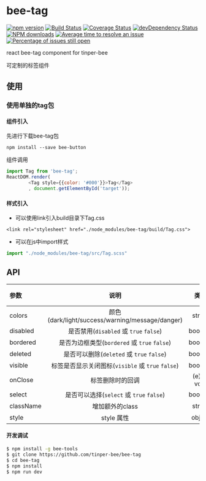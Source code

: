 # bee-tag

[![npm version](https://img.shields.io/npm/v/bee-tag.svg)](https://www.npmjs.com/package/bee-tag)
[![Build Status](https://img.shields.io/travis/tinper-bee/bee-tag/master.svg)](https://travis-ci.org/tinper-bee/bee-tag)
[![Coverage Status](https://coveralls.io/repos/github/tinper-bee/bee-tag/badge.svg?branch=master)](https://coveralls.io/github/tinper-bee/bee-tag?branch=master)
[![devDependency Status](https://img.shields.io/david/dev/tinper-bee/bee-tag.svg)](https://david-dm.org/tinper-bee/bee-tag#info=devDependencies)
[![NPM downloads](http://img.shields.io/npm/dm/bee-tag.svg?style=flat)](https://npmjs.org/package/bee-tag)
[![Average time to resolve an issue](http://isitmaintained.com/badge/resolution/tinper-bee/bee-tag.svg)](http://isitmaintained.com/project/tinper-bee/bee-tag "Average time to resolve an issue")
[![Percentage of issues still open](http://isitmaintained.com/badge/open/tinper-bee/bee-tag.svg)](http://isitmaintained.com/project/tinper-bee/bee-tag "Percentage of issues still open")


react bee-tag component for tinper-bee

可定制的标签组件

## 使用

### 使用单独的tag包
#### 组件引入
先进行下载bee-tag包
```
npm install --save bee-button
```
组件调用
```js
import Tag from 'bee-tag';
ReactDOM.render(
        <Tag style={{color: '#000'}}>Tag</Tag>
        , document.getElementById('target'));
```
#### 样式引入

- 可以使用link引入build目录下Tag.css
```
<link rel="stylesheet" href="./node_modules/bee-tag/build/Tag.css">
```
- 可以在js中import样式
```js
import "./node_modules/bee-tag/src/Tag.scss"
```
## API

|参数|说明|类型|默认值|
|:---|:----:|:---:|------:|
|colors|颜色(dark/light/success/warning/message/danger)|string|''|
|disabled|是否禁用(`disabled` 或 `true` `false`)|boolean|false|
|bordered|是否为边框类型(`bordered` 或 `true` `false`)|boolean|false|
|deleted|是否可以删除(`deleted` 或 `true` `false`)|boolean|false|
|visible|标签是否显示关闭图标(`visible` 或 `true` `false`)|boolean|false|
|onClose|标签删除时的回调|(e) => void|-|
|select|是否可以选择(`select` 或 `true` `false`)|boolean|false|
|className|增加额外的class|string|''|
|style|style 属性|object|''|

#### 开发调试

```sh
$ npm install -g bee-tools
$ git clone https://github.com/tinper-bee/bee-tag
$ cd bee-tag
$ npm install
$ npm run dev
```
